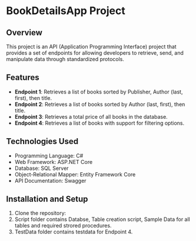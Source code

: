 # BookDetailsApp Project

## Overview
This project is an API (Application Programming Interface) project that provides a set of endpoints for allowing developers to retrieve, send, and manipulate data through standardized protocols.

## Features
- **Endpoint 1**: Retrieves a list of books sorted by Publisher, Author (last, first), then title.
- **Endpoint 2**: Retrieves a list of books sorted by Author (last, first), then title.
- **Endpoint 3**: Retrieves a total price of all books in the database.
- **Endpoint 4**: Retrieves a list of books with support for filtering options.

## Technologies Used
- Programming Language: C#
- Web Framework: ASP.NET Core
- Database: SQL Server
- Object-Relational Mapper: Entity Framework Core
- API Documentation: Swagger

## Installation and Setup
1. Clone the repository:
2. Script folder contains Databse, Table creation script, Sample Data for all tables and required strored procedures.
3. TestData folder contains testdata for Endpoint 4.